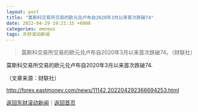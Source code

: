 ```yaml
---
layout: post
title: "莫斯科交易所交易的欧元兑卢布自2020年3月以来首次跌破74"
date: 2022-04-29 19:21:15 +0800
categories: emnews
tags: 东财滚动新闻
---
```

> 莫斯科交易所交易的欧元兑卢布自2020年3月以来首次跌破74。（财联社）

<p>莫斯科交易所交易的欧元兑卢布自2020年3月以来首次跌破74.</p><p class="em_media">（文章来源：财联社）</p>

<http://forex.eastmoney.com/news/11142,202204292366694253.html>

[返回东财滚动新闻](//finews.withounder.com/emnews/)｜[返回首页](//finews.withounder.com/)